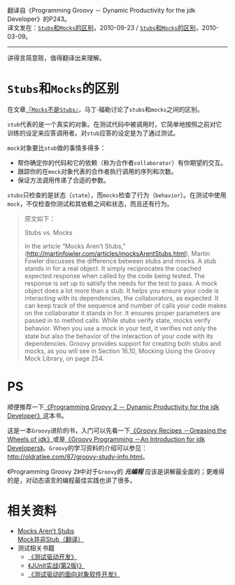 翻译自《Programming Groovy － Dynamic Productivity for the jdk Developer》的P243。  
译文发在：[`Stubs`和`Mocks`的区别](http://oldratlee.com/76/tech/java/stubs-vs-mocks.html)，2010-09-23 / [`Stubs`和`Mocks`的区别](http://blog.csdn.net/oldrat/archive/2010/03/09/5359198.aspx)，2010-03-09。

--------------

讲得言简意赅，值得翻译出来理解。

`Stubs`和`Mocks`的区别
======================

在文章[『`Mocks`不是`Stubs`』](http://martinfowler.com/articles/mocksArentStubs.html)，马丁·福勒讨论了`stubs`和`mocks`之间的区别。

`stub`代表的是一个真实的对象。在测试代码中被调用时，它简单地按照之前对它训练的设定来应答调用者。对`stub`应答的设定是为了通过测试。

`mock`对象要比`stub`做的事情多得多：

- 帮你确定你的代码和它的依赖（称为合作者`collaborator`）有你期望的交互。
- 跟踪你的在`mock`对象代表的合作者执行调用的序列和次数。
- 保证方法调用传递了合适的参数。

`stubs`只检查的是状态（`state`），而`mocks`检查了行为（`behavior`）。在测试中使用`mock`，不仅检查你测试和其依赖之间和状态，而且还有行为。

> 原文如下：
> 
> Stubs vs. Mocks
> 
> In the article “Mocks Aren’t Stubs,” (<http://martinfowler.com/articles/mocksArentStubs.html>),
> Martin Fowler discusses the difference between stubs and mocks. A stub stands in for a real object.
> It simply reciprocates the coached expected response when called by the code being tested.
> The response is set up to satisfy the needs for the test to pass.
> A mock object does a lot more than a stub.
> It helps you ensure your code is interacting with its dependencies, the collaborators, as expected.
> It can keep track of the sequence and number of calls your code makes on the collaborator it stands in for.
> It ensures proper parameters are passed in to method calls.
> While stubs verify state, mocks verify behavior.
> When you use a mock in your test, it veriﬁes not only the state but also the behavior of the interaction of your code with its dependencies.
> Groovy provides support for creating both stubs and mocks, as you will see in Section 16.10, Mocking Using the Groovy Mock Library, on page 254.

PS
=============

顺便推荐一下[《Programming Groovy 2 － Dynamic Productivity for the jdk Developer》](https://book.douban.com/subject/22170571/)这本书。

这是一本`Groovy`进阶的书，入门可以先看一下[《Groovy Recipes －Greasing the Wheels of jdk》](https://book.douban.com/subject/2584518/)或是[《Groovy Programming －An Introduction for jdk Developers》](https://book.douban.com/subject/1969390/)。`Groovy`的学习资料的介绍可以参见：<http://oldratlee.com/87/groovy-study-info.html>。

《Programming Groovy 2》中对于`Groovy`的 **_元编程_** 应该是讲解最全面的；更难得的是，对动态语言的编程最佳实践也讲了很多。

相关资料
=============

- [Mocks Aren’t Stubs](http://martinfowler.com/articles/mocksArentStubs.html)  
    [Mock并非Stub（翻译）](http://www.predatorray.me/Mock%E5%B9%B6%E9%9D%9EStub-%E7%BF%BB%E8%AF%91/)
- 测试相关书籍
    - [《测试驱动开发》](https://book.douban.com/subject/1230036/)
    - [《JUnit实战(第2版)》](https://book.douban.com/subject/10561424/)
    - [《测试驱动的面向对象软件开发》](https://book.douban.com/subject/4910582/)
